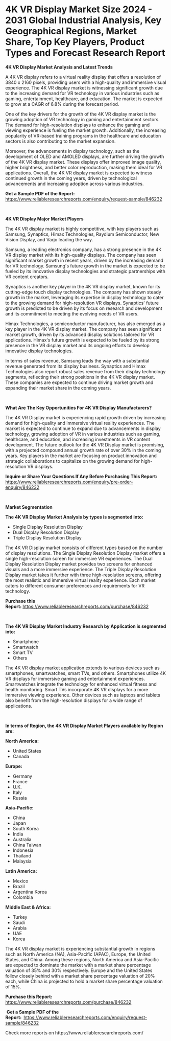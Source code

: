 <p><h1>4K VR Display Market Size 2024 - 2031 Global Industrial Analysis, Key Geographical Regions, Market Share, Top Key Players, Product Types and Forecast Research Report</h1></p><p><strong>4K VR Display Market Analysis and Latest Trends</strong></p>
<p><p>A 4K VR display refers to a virtual reality display that offers a resolution of 3840 x 2160 pixels, providing users with a high-quality and immersive visual experience. The 4K VR display market is witnessing significant growth due to the increasing demand for VR technology in various industries such as gaming, entertainment, healthcare, and education. The market is expected to grow at a CAGR of 6.8% during the forecast period.</p><p>One of the key drivers for the growth of the 4K VR display market is the growing adoption of VR technology in gaming and entertainment sectors. The demand for high-resolution displays to enhance the gaming and viewing experience is fueling the market growth. Additionally, the increasing popularity of VR-based training programs in the healthcare and education sectors is also contributing to the market expansion.</p><p>Moreover, the advancements in display technology, such as the development of OLED and AMOLED displays, are further driving the growth of the 4K VR display market. These displays offer improved image quality, higher brightness, and better color reproduction, making them ideal for VR applications. Overall, the 4K VR display market is expected to witness continued growth in the coming years, driven by technological advancements and increasing adoption across various industries.</p></p>
<p><strong>Get a Sample PDF of the Report:&nbsp;</strong> <a href="https://www.reliableresearchreports.com/enquiry/request-sample/846232">https://www.reliableresearchreports.com/enquiry/request-sample/846232</a></p>
<p>&nbsp;</p>
<p><strong>4K VR Display Major Market Players</strong></p>
<p><p>The 4K VR display market is highly competitive, with key players such as Samsung, Synaptics, Himax Technologies, Raydium Semiconductor, New Vision Display, and Varjo leading the way. </p><p>Samsung, a leading electronics company, has a strong presence in the 4K VR display market with its high-quality displays. The company has seen significant market growth in recent years, driven by the increasing demand for VR technology. Samsung's future growth in the market is expected to be fueled by its innovative display technologies and strategic partnerships with VR content creators.</p><p>Synaptics is another key player in the 4K VR display market, known for its cutting-edge touch display technologies. The company has shown steady growth in the market, leveraging its expertise in display technology to cater to the growing demand for high-resolution VR displays. Synaptics' future growth is predicted to be driven by its focus on research and development and its commitment to meeting the evolving needs of VR users.</p><p>Himax Technologies, a semiconductor manufacturer, has also emerged as a key player in the 4K VR display market. The company has seen significant market growth, driven by its advanced display solutions tailored for VR applications. Himax's future growth is expected to be fueled by its strong presence in the VR display market and its ongoing efforts to develop innovative display technologies.</p><p>In terms of sales revenue, Samsung leads the way with a substantial revenue generated from its display business. Synaptics and Himax Technologies also report robust sales revenue from their display technology segments, reflecting their strong positions in the 4K VR display market. These companies are expected to continue driving market growth and expanding their market share in the coming years.</p></p>
<p>&nbsp;</p>
<p><strong>What Are The Key Opportunities For 4K VR Display Manufacturers?</strong></p>
<p><p>The 4K VR Display market is experiencing rapid growth driven by increasing demand for high-quality and immersive virtual reality experiences. The market is expected to continue to expand due to advancements in display technology, growing adoption of VR in various industries such as gaming, healthcare, and education, and increasing investments in VR content development. The future outlook for the 4K VR Display market is promising, with a projected compound annual growth rate of over 30% in the coming years. Key players in the market are focusing on product innovation and strategic collaborations to capitalize on the growing demand for high-resolution VR displays.</p></p>
<p><strong>Inquire or Share Your Questions If Any Before Purchasing This Report:</strong> <a href="https://www.reliableresearchreports.com/enquiry/pre-order-enquiry/846232">https://www.reliableresearchreports.com/enquiry/pre-order-enquiry/846232</a></p>
<p>&nbsp;</p>
<p><strong>Market Segmentation</strong></p>
<p><strong>The 4K VR Display Market Analysis by types is segmented into:</strong></p>
<p><ul><li>Single Display Resolution Display</li><li>Dual Display Resolution Display</li><li>Triple Display Resolution Display</li></ul></p>
<p><p>The 4K VR Display market consists of different types based on the number of display resolutions. The Single Display Resolution Display market offers a single high-resolution screen for immersive VR experiences. The Dual Display Resolution Display market provides two screens for enhanced visuals and a more immersive experience. The Triple Display Resolution Display market takes it further with three high-resolution screens, offering the most realistic and immersive virtual reality experience. Each market caters to different consumer preferences and requirements for VR technology.</p></p>
<p><strong>Purchase this Report:&nbsp;</strong><a href="https://www.reliableresearchreports.com/purchase/846232">https://www.reliableresearchreports.com/purchase/846232</a></p>
<p>&nbsp;</p>
<p><strong>The 4K VR Display Market Industry Research by Application is segmented into:</strong></p>
<p><ul><li>Smartphone</li><li>Smartwatch</li><li>Smart TV</li><li>Others</li></ul></p>
<p><p>The 4K VR display market application extends to various devices such as smartphones, smartwatches, smart TVs, and others. Smartphones utilize 4K VR displays for immersive gaming and entertainment experiences. Smartwatches integrate the technology for enhanced virtual fitness and health monitoring. Smart TVs incorporate 4K VR displays for a more immersive viewing experience. Other devices such as laptops and tablets also benefit from the high-resolution displays for a wide range of applications.</p></p>
<p>&nbsp;</p>
<p><strong>In terms of Region, the 4K VR Display Market Players available by Region are:</strong></p>
<p>
    <p> <strong> North America: </strong>
        <ul>
            <li>United States</li>
            <li>Canada</li>
        </ul>
        </p> 
    <p> <strong> Europe: </strong>
        <ul>
            <li>Germany</li>
            <li>France</li>
            <li>U.K.</li>
            <li>Italy</li>
            <li>Russia</li>
        </ul>
        </p> 
    <p> <strong> Asia-Pacific: </strong>
        <ul>
            <li>China</li>
            <li>Japan</li>
            <li>South Korea</li>
            <li>India</li>
            <li>Australia</li>
            <li>China Taiwan</li>
            <li>Indonesia</li>
            <li>Thailand</li>
            <li>Malaysia</li>
        </ul>
        </p> 
    <p> <strong> Latin America: </strong>
        <ul>
            <li>Mexico</li>
            <li>Brazil</li>
            <li>Argentina Korea</li>
            <li>Colombia</li>
        </ul>
        </p> 
    <p> <strong> Middle East & Africa: </strong>
        <ul>
            <li>Turkey</li>
            <li>Saudi</li>
            <li>Arabia</li>
            <li>UAE</li>
            <li>Korea</li>
        </ul>
    </p>
    </p>
<p><p>The 4K VR display market is experiencing substantial growth in regions such as North America (NA), Asia-Pacific (APAC), Europe, the United States, and China. Among these regions, North America and Asia-Pacific are expected to dominate the market with a market share percentage valuation of 35% and 30% respectively. Europe and the United States follow closely behind with a market share percentage valuation of 20% each, while China is projected to hold a market share percentage valuation of 15%.</p></p>
<p><strong>Purchase this Report: </strong><a href="https://www.reliableresearchreports.com/purchase/846232">https://www.reliableresearchreports.com/purchase/846232</a></p>
<p>&nbsp;<strong>Get a Sample PDF of the Report:&nbsp;&nbsp;</strong><a href="https://www.reliableresearchreports.com/enquiry/request-sample/846232">https://www.reliableresearchreports.com/enquiry/request-sample/846232</a></p>
<p><strong></strong></p>
<p>Check more reports on https://www.reliableresearchreports.com/</p>
